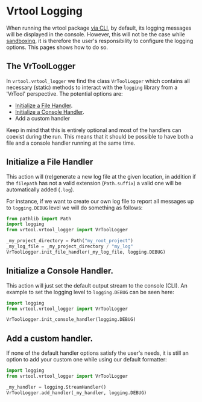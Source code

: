 # Vrtool Logging
When running the vrtool package [via CLI](https://deltares.github.io/VrtoolDocumentation/tutorials/vrtool_tutorial.html#running-the-cli), by default, its logging messages will be displayed in the console. However, this will not be the case while [sandboxing](https://deltares.github.io/VrtoolDocumentation/tutorials/vrtool_tutorial.html#sandboxing), it is therefore the user's responsibility to configure the logging options. This pages shows how to do so.

## The VrToolLogger
In `vrtool.vrtool_logger` we find the class `VrToolLogger` which contains all necessary (static) methods to interact with the `logging` library from a 'VrTool' perspective. The potential options are:

- [Initialize a File Handler](#initialize-a-file-handler).
- [Initialize a Console Handler](#initialize-a-console-handler).
- Add a custom handler

Keep in mind that this is entirely optional and most of the handlers can coexist during the run. This means that it should be possible to have both a file and a console handler running at the same time.

## Initialize a File Handler
This action will (re)generate a new log file at the given location, in addition if the `filepath` has not a valid extension (`Path.suffix`) a valid one will be automatically added (`.log`). 

For instance, if we want to create our own log file to report all messages up to `logging.DEBUG` level we will do something as follows:

```python
from pathlib import Path
import logging
from vrtool.vrtool_logger import VrToolLogger

_my_project_directory = Path("my_root_project")
_my_log_file = _my_project_directory / "my_log"
VrToolLogger.init_file_handler(_my_log_file, logging.DEBUG)
```

## Initialize a Console Handler.
This action will just set the default output stream to the console (CLI). An example to set the logging level to `logging.DEBUG` can be seen here:

```python
import logging
from vrtool.vrtool_logger import VrToolLogger

VrToolLogger.init_console_handler(logging.DEBUG)
```

## Add a custom handler.
If none of the default handler options satisfy the user's needs, it is still an option to add your custom one while using our default formatter:

```python
import logging
from vrtool.vrtool_logger import VrToolLogger

_my_handler = logging.StreamHandler()
VrToolLogger.add_handler(_my_handler, logging.DEBUG)
```

